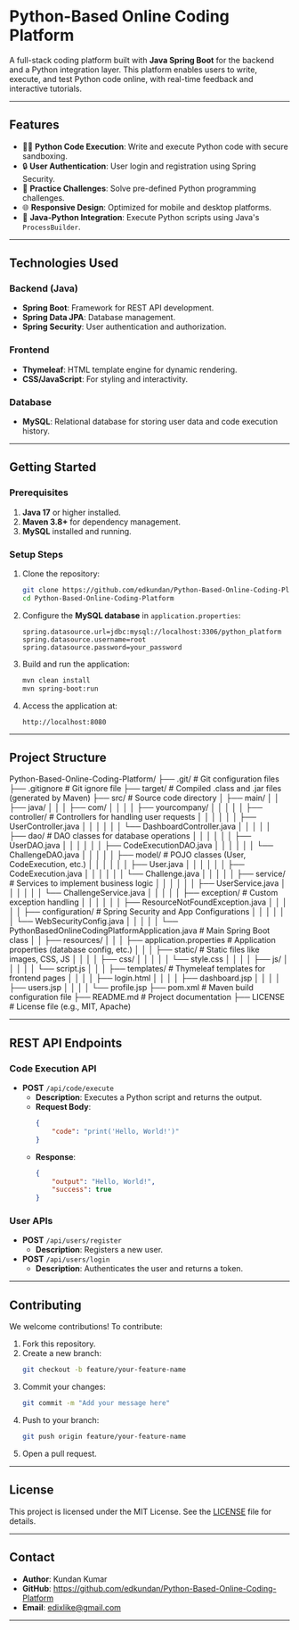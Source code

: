 
# **Python-Based Online Coding Platform**

A full-stack coding platform built with **Java Spring Boot** for the backend and a Python integration layer. This platform enables users to write, execute, and test Python code online, with real-time feedback and interactive tutorials.

---

## **Features**
- 🧑‍💻 **Python Code Execution**: Write and execute Python code with secure sandboxing.
- 🔒 **User Authentication**: User login and registration using Spring Security.
- 🎯 **Practice Challenges**: Solve pre-defined Python programming challenges.
- 🌐 **Responsive Design**: Optimized for mobile and desktop platforms.
- 🤝 **Java-Python Integration**: Execute Python scripts using Java's `ProcessBuilder`.

---

## **Technologies Used**

### **Backend (Java)**
- **Spring Boot**: Framework for REST API development.
- **Spring Data JPA**: Database management.
- **Spring Security**: User authentication and authorization.

### **Frontend**
- **Thymeleaf**: HTML template engine for dynamic rendering.
- **CSS/JavaScript**: For styling and interactivity.

### **Database**
- **MySQL**: Relational database for storing user data and code execution history.

---

## **Getting Started**

### **Prerequisites**
1. **Java 17** or higher installed.
2. **Maven 3.8+** for dependency management.
3. **MySQL** installed and running.

### **Setup Steps**
1. Clone the repository:
   ```bash
   git clone https://github.com/edkundan/Python-Based-Online-Coding-Platform.git
   cd Python-Based-Online-Coding-Platform
   ```

2. Configure the **MySQL database** in `application.properties`:
   ```properties
   spring.datasource.url=jdbc:mysql://localhost:3306/python_platform
   spring.datasource.username=root
   spring.datasource.password=your_password
   ```

3. Build and run the application:
   ```bash
   mvn clean install
   mvn spring-boot:run
   ```

4. Access the application at:
   ```
   http://localhost:8080
   ```

---

## **Project Structure**

Python-Based-Online-Coding-Platform/
├── .git/                           # Git configuration files
├── .gitignore                      # Git ignore file
├── target/                          # Compiled .class and .jar files (generated by Maven)
├── src/                             # Source code directory
│   ├── main/
│   │   ├── java/
│   │   │   ├── com/
│   │   │   │   ├── yourcompany/
│   │   │   │   │   ├── controller/               # Controllers for handling user requests
│   │   │   │   │   │   ├── UserController.java
│   │   │   │   │   │   └── DashboardController.java
│   │   │   │   │   ├── dao/                     # DAO classes for database operations
│   │   │   │   │   │   ├── UserDAO.java
│   │   │   │   │   │   ├── CodeExecutionDAO.java
│   │   │   │   │   │   └── ChallengeDAO.java
│   │   │   │   │   ├── model/                   # POJO classes (User, CodeExecution, etc.)
│   │   │   │   │   │   ├── User.java
│   │   │   │   │   │   ├── CodeExecution.java
│   │   │   │   │   │   └── Challenge.java
│   │   │   │   │   ├── service/                 # Services to implement business logic
│   │   │   │   │   │   ├── UserService.java
│   │   │   │   │   │   └── ChallengeService.java
│   │   │   │   │   ├── exception/               # Custom exception handling
│   │   │   │   │   │   ├── ResourceNotFoundException.java
│   │   │   │   │   ├── configuration/           # Spring Security and App Configurations
│   │   │   │   │   │   └── WebSecurityConfig.java
│   │   │   │   │   └── PythonBasedOnlineCodingPlatformApplication.java  # Main Spring Boot class
│   │   ├── resources/
│   │   │   ├── application.properties           # Application properties (database config, etc.)
│   │   │   ├── static/                         # Static files like images, CSS, JS
│   │   │   │   ├── css/
│   │   │   │   │   └── style.css
│   │   │   │   ├── js/
│   │   │   │   │   └── script.js
│   │   │   ├── templates/                      # Thymeleaf templates for frontend pages
│   │   │   │   ├── login.html
│   │   │   │   ├── dashboard.jsp
│   │   │   │   ├── users.jsp
│   │   │   │   └── profile.jsp
├── pom.xml                             # Maven build configuration file
├── README.md                           # Project documentation
├── LICENSE                             # License file (e.g., MIT, Apache)


---

## **REST API Endpoints**

### **Code Execution API**
- **POST** `/api/code/execute`
  - **Description**: Executes a Python script and returns the output.
  - **Request Body**:
    ```json
    {
        "code": "print('Hello, World!')"
    }
    ```
  - **Response**:
    ```json
    {
        "output": "Hello, World!",
        "success": true
    }
    ```

### **User APIs**
- **POST** `/api/users/register`
  - **Description**: Registers a new user.
- **POST** `/api/users/login`
  - **Description**: Authenticates the user and returns a token.

---

## **Contributing**

We welcome contributions! To contribute:
1. Fork this repository.
2. Create a new branch:
   ```bash
   git checkout -b feature/your-feature-name
   ```
3. Commit your changes:
   ```bash
   git commit -m "Add your message here"
   ```
4. Push to your branch:
   ```bash
   git push origin feature/your-feature-name
   ```
5. Open a pull request.

---

## **License**

This project is licensed under the MIT License. See the [LICENSE](LICENSE) file for details.

---

## **Contact**
- **Author**: Kundan Kumar
- **GitHub**: https://github.com/edkundan/Python-Based-Online-Coding-Platform
- **Email**: edixlike@gmail.com

--- 


